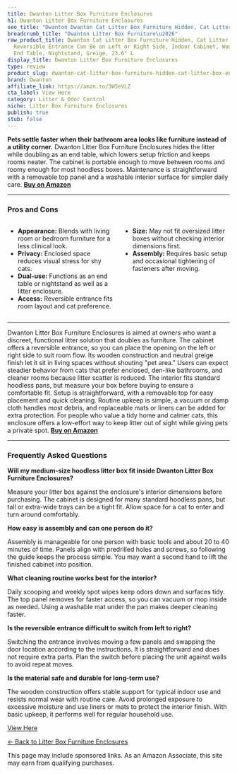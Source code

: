 ```yaml
---
title: Dwanton Litter Box Furniture Enclosures
h1: Dwanton Litter Box Furniture Enclosures
seo_title: "Dwanton Dwanton Cat Litter Box Furniture Hidden, Cat Litter\u2026"
breadcrumb_title: "Dwanton Litter Box Furniture\u2026"
raw_product_title: Dwanton Cat Litter Box Furniture Hidden, Cat Litter Box Enclosure,
  Reversible Entrance Can Be on Left or Right Side, Indoor Cabinet, Wooden Washroom,
  End Table, Nightstand, Greige, 23.6" L
display_title: Dwanton Litter Box Furniture Enclosures
type: review
product_slug: dwanton-cat-litter-box-furniture-hidden-cat-litter-box-enclosure-revers-8a32d1a7
brand: Dwanton
affiliate_link: https://amzn.to/3W5eVLZ
cta_label: View Here
category: Litter & Odor Control
niche: Litter Box Furniture Enclosures
publish: true
stub: false
---
```


<div id="intro" class="full-width">
  <p><strong>Pets settle faster when their bathroom area looks like furniture instead of a utility corner.</strong> Dwanton Litter Box Furniture Enclosures hides the litter while doubling as an end table, which lowers setup friction and keeps rooms neater. The cabinet is portable enough to move between rooms and roomy enough for most hoodless boxes. Maintenance is straightforward with a removable top panel and a washable interior surface for simpler daily care. <a href="https://amzn.to/3W5eVLZ" rel="nofollow sponsored noopener" target="_blank"><strong>Buy on Amazon</strong></a></p>
</div>

<hr />
<h3 id="pros-cons">Pros and Cons</h3>
<div class="pc-grid" style="display:grid;grid-template-columns:1fr 1fr;gap:16px;">
  <ul>
    <li><strong>Appearance:</strong> Blends with living room or bedroom furniture for a less clinical look.</li>
    <li><strong>Privacy:</strong> Enclosed space reduces visual stress for shy cats.</li>
    <li><strong>Dual-use:</strong> Functions as an end table or nightstand as well as a litter enclosure.</li>
    <li><strong>Access:</strong> Reversible entrance fits room layout and cat preference.</li>
  </ul>
  <ul>
    <li><strong>Size:</strong> May not fit oversized litter boxes without checking interior dimensions first.</li>
    <li><strong>Assembly:</strong> Requires basic setup and occasional tightening of fasteners after moving.</li>
  </ul>
</div>
<hr />

<div class="full-width">
  <p>Dwanton Litter Box Furniture Enclosures is aimed at owners who want a discreet, functional litter solution that doubles as furniture. The cabinet offers a reversible entrance, so you can place the opening on the left or right side to suit room flow. Its wooden construction and neutral greige finish let it sit in living spaces without shouting "pet area." Users can expect steadier behavior from cats that prefer enclosed, den-like bathrooms, and cleaner rooms because litter scatter is reduced. The interior fits standard hoodless pans, but measure your box before buying to ensure a comfortable fit. Setup is straightforward, with a removable top for easy placement and quick cleaning. Routine upkeep is simple, a vacuum or damp cloth handles most debris, and replaceable mats or liners can be added for extra protection. For people who value a tidy home and calmer cats, this enclosure offers a low-effort way to keep litter out of sight while giving pets a private spot. <a href="https://amzn.to/3W5eVLZ" rel="nofollow sponsored noopener" target="_blank"><strong>Buy on Amazon</strong></a></p>
</div>

<hr />
<h3 id="faqs">Frequently Asked Questions</h3>

<p><strong>Will my medium-size hoodless litter box fit inside Dwanton Litter Box Furniture Enclosures?</strong></p>
<p>Measure your litter box against the enclosure's interior dimensions before purchasing. The cabinet is designed for many standard hoodless pans, but tall or extra-wide trays can be a tight fit. Allow space for a cat to enter and turn around comfortably.</p>

<p><strong>How easy is assembly and can one person do it?</strong></p>
<p>Assembly is manageable for one person with basic tools and about 20 to 40 minutes of time. Panels align with predrilled holes and screws, so following the guide keeps the process simple. You may want a second hand to lift the finished cabinet into position.</p>

<p><strong>What cleaning routine works best for the interior?</strong></p>
<p>Daily scooping and weekly spot wipes keep odors down and surfaces tidy. The top panel removes for faster access, so you can vacuum or mop inside as needed. Using a washable mat under the pan makes deeper cleaning faster.</p>

<p><strong>Is the reversible entrance difficult to switch from left to right?</strong></p>
<p>Switching the entrance involves moving a few panels and swapping the door location according to the instructions. It is straightforward and does not require extra parts. Plan the switch before placing the unit against walls to avoid repeat moves.</p>

<p><strong>Is the material safe and durable for long-term use?</strong></p>
<p>The wooden construction offers stable support for typical indoor use and resists normal wear with routine care. Avoid prolonged exposure to excessive moisture and use liners or mats to protect the interior finish. With basic upkeep, it performs well for regular household use.</p>
<p><a class="btn" href="https://amzn.to/3W5eVLZ" target="_blank" rel="nofollow sponsored noopener">View Here</a></p>
<p><a href="/roundups/litter-odor-control/litter-box-furniture-enclosures/">← Back to Litter Box Furniture Enclosures</a></p>
<aside class="disclosure">This page may include sponsored links. As an Amazon Associate, this site may earn from qualifying purchases.</aside>
